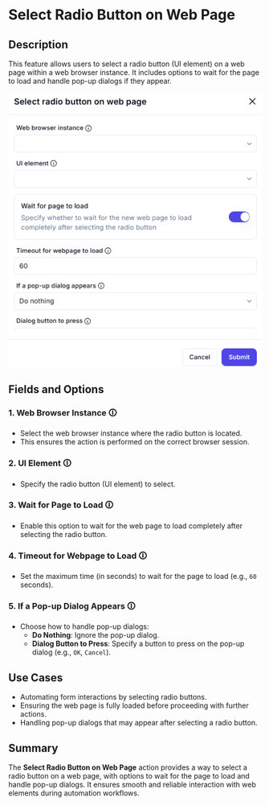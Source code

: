 # Select Radio Button on Web Page  

## Description

This feature allows users to select a radio button (UI element) on a web page within a web browser instance. It includes options to wait for the page to load and handle pop-up dialogs if they appear.  

![Select Radio Button on Web Page](select-radio-button-on-web-page.png)  

## Fields and Options  

### 1. **Web Browser Instance** 🛈

- Select the web browser instance where the radio button is located.  
- This ensures the action is performed on the correct browser session.  

### 2. **UI Element** 🛈

- Specify the radio button (UI element) to select.  

### 3. **Wait for Page to Load** 🛈

- Enable this option to wait for the web page to load completely after selecting the radio button.  

### 4. **Timeout for Webpage to Load** 🛈

- Set the maximum time (in seconds) to wait for the page to load (e.g., `60` seconds).  

### 5. **If a Pop-up Dialog Appears** 🛈

- Choose how to handle pop-up dialogs:  
  - **Do Nothing**: Ignore the pop-up dialog.  
  - **Dialog Button to Press**: Specify a button to press on the pop-up dialog (e.g., `OK`, `Cancel`).  

## Use Cases

- Automating form interactions by selecting radio buttons.  
- Ensuring the web page is fully loaded before proceeding with further actions.  
- Handling pop-up dialogs that may appear after selecting a radio button.  

## Summary

The **Select Radio Button on Web Page** action provides a way to select a radio button on a web page, with options to wait for the page to load and handle pop-up dialogs. It ensures smooth and reliable interaction with web elements during automation workflows.  
